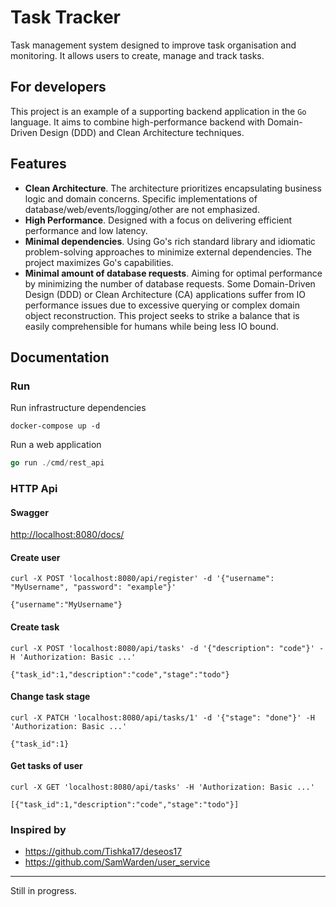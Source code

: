 # Task Tracker

Task management system designed to improve task organisation and monitoring.
It allows users to create, manage and track tasks.

## For developers

This project is an example of a supporting backend application in the `Go` language.
It aims to combine high-performance backend with Domain-Driven Design (DDD)
and Clean Architecture techniques.

## Features

* **Clean Architecture**. The architecture prioritizes encapsulating business logic and domain concerns.
Specific implementations of database/web/events/logging/other are not emphasized.
* **High Performance**. Designed with a focus on delivering efficient performance and low latency.
* **Minimal dependencies**. Using Go's rich standard library and idiomatic problem-solving
  approaches to minimize external dependencies. The project maximizes Go's capabilities.
* **Minimal amount of database requests**. Aiming for optimal performance by
minimizing the number of database requests. Some Domain-Driven Design (DDD) or Clean Architecture (CA)
applications suffer from IO performance issues due to excessive querying or
complex domain object reconstruction. This project seeks to strike a balance
that is easily comprehensible for humans while being less IO bound.

## Documentation

### Run

Run infrastructure dependencies

```shell
docker-compose up -d
```

Run a web application

```go
go run ./cmd/rest_api
```

### HTTP Api

#### Swagger
[http://localhost:8080/docs/](http://localhost:8080/docs/)

#### Create user

```shell
curl -X POST 'localhost:8080/api/register' -d '{"username": "MyUsername", "password": "example"}'
```
`{"username":"MyUsername"}`

#### Create task

```shell
curl -X POST 'localhost:8080/api/tasks' -d '{"description": "code"}' -H 'Authorization: Basic ...'
```
`{"task_id":1,"description":"code","stage":"todo"}`


#### Change task stage

```shell
curl -X PATCH 'localhost:8080/api/tasks/1' -d '{"stage": "done"}' -H 'Authorization: Basic ...'
```
`{"task_id":1}`

#### Get tasks of user

```shell
curl -X GET 'localhost:8080/api/tasks' -H 'Authorization: Basic ...'
```
`[{"task_id":1,"description":"code","stage":"todo"}]`


### Inspired by

* https://github.com/Tishka17/deseos17
* https://github.com/SamWarden/user_service

___

Still in progress.
